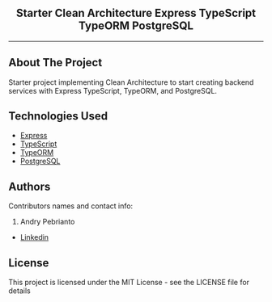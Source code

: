 <h2 align="center">
  Starter Clean Architecture Express TypeScript TypeORM PostgreSQL
</h2>

---

## About The Project

Starter project implementing Clean Architecture to start creating backend services with Express TypeScript, TypeORM, and PostgreSQL.

## Technologies Used

- [Express](https://expressjs.com/)
- [TypeScript](https://www.typescriptlang.org/)
- [TypeORM](https://typeorm.io/)
- [PostgreSQL](https://www.postgresql.org/)

## Authors

Contributors names and contact info:

1. Andry Pebrianto

- [Linkedin](https://www.linkedin.com/in/andry-pebrianto)

## License

This project is licensed under the MIT License - see the LICENSE file for details
